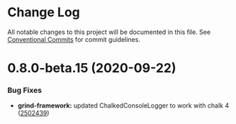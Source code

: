 # Change Log

All notable changes to this project will be documented in this file.
See [Conventional Commits](https://conventionalcommits.org) for commit guidelines.

# 0.8.0-beta.15 (2020-09-22)


### Bug Fixes

* **grind-framework:** updated ChalkedConsoleLogger to work with chalk 4 ([2502439](https://github.com/grindjs/grindjs/commit/25024390b41356b9e5bff3c7ef1666a5405d744d))

